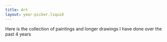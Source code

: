 ```yaml
---
title: Art
layout: year-picker.liquid
---
```


Here is the collection of paintings and longer drawings I have done over the past 4 years

